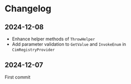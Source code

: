 # Changelog

## 2024-12-08

- Enhance helper methods of `ThrowHelper`
- Add parameter validation to `GetValue` and `InvokeEnum` in `CimRegistryProvider`

## 2024-12-07

First commit
